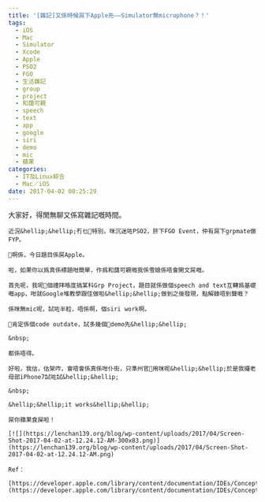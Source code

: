 ```yaml
---
title: '[雜記]又係時候屌下Apple先——Simulator無microphone？！'
tags:
  - iOS
  - Mac
  - Simulator
  - Xcode
  - Apple
  - PSO2
  - FGO
  - 生活雜記
  - group
  - project
  - 和藹可親
  - speech
  - text
  - app
  - google
  - siri
  - demo
  - mic
  - 蘋果
categories:
  - IT及Linux綜合
  - Mac／iOS
date: 2017-04-02 00:25:29
---
```


大家好，得閒無聊又係寫雜記嘅時間。

	近況&hellip;&hellip;冇乜特別，咪沉迷咗PSO2，肝下FGO Event，仲有屌下grpmate做FYP。

	啊係，今日題目係屌Apple。

	啦，如果你以爲真係標題咁簡單，作爲和藹可親嘅我係雪娘係唔會開文屌嘅。

	首先呢，我呢個禮拜喺度搞某科Grp Project，題目就係做個speech and text互轉爲基礎嘅app，咁就Google堆教學跟住做啦&hellip;&hellip;做到之後發現，點解錄唔到聲嘅？

	係咪無mic呢，試咗半粒，唔係啊，個siri work啊。

	肯定係個code outdate，試多幾個demo先&hellip;&hellip;

	&nbsp;

	都係唔得。

	好啦，我估，估架咋，會唔會係真係咁仆街，只準州官用咪呢&hellip;&hellip;於是我攞老母部iPhone7試咗試&hellip;&hellip;

	&nbsp;

	&hellip;&hellip;it works&hellip;&hellip;

	屌你蘋果食屎啦！

	[![](https://lenchan139.org/blog/wp-content/uploads/2017/04/Screen-Shot-2017-04-02-at-12.24.12-AM-300x83.png)](https://lenchan139.org/blog/wp-content/uploads/2017/04/Screen-Shot-2017-04-02-at-12.24.12-AM.png)

	Ref：

	[https://developer.apple.com/library/content/documentation/IDEs/Conceptual/iOS_Simulator_Guide/TestingontheiOSSimulator/TestingontheiOSSimulator.html](https://developer.apple.com/library/content/documentation/IDEs/Conceptual/iOS_Simulator_Guide/TestingontheiOSSimulator/TestingontheiOSSimulator.html)
